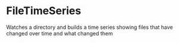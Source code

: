 # FileTimeSeries
Watches a directory and builds a time series showing files that have changed over time and what changed them
